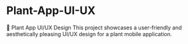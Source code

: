 # Plant-App-UI-UX
🌱 Plant App UI/UX Design This project showcases a user-friendly and aesthetically pleasing UI/UX design for a plant mobile application.
